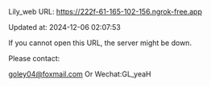 Lily_web URL: https://222f-61-165-102-156.ngrok-free.app

Updated at: 2024-12-06 02:07:53

If you cannot open this URL, the server might be down.

Please contact: 

goley04@foxmail.com Or Wechat:GL_yeaH